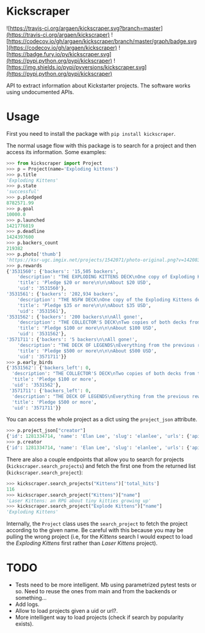 # Kickscraper

![https://travis-ci.org/argaen/kickscraper.svg?branch=master](https://travis-ci.org/argaen/kickscraper)
![https://codecov.io/gh/argaen/kickscraper/branch/master/graph/badge.svg](https://codecov.io/gh/argaen/kickscraper)
![https://badge.fury.io/py/kickscraper.svg](https://pypi.python.org/pypi/kickscraper)
![https://img.shields.io/pypi/pyversions/kickscraper.svg](https://pypi.python.org/pypi/kickscraper)

API to extract information about Kickstarter projects. The software works using undocumented APIs.




# Usage

First you need to install the package with `pip install kickscraper`.

The normal usage flow with this package is to search for a project and then access its information. Some examples:

```python
>>> from kickscraper import Project
>>> p = Project(name='Exploding kittens')
>>> p.title
'Exploding Kittens'
>>> p.state
'successful'
>>> p.pledged
8782571.99
>>> p.goal
10000.0
>>> p.launched
1421776819
>>> p.deadline
1424397600
>>> p.backers_count
219382
>>> p.photo['thumb']
'https://ksr-ugc.imgix.net/projects/1542071/photo-original.png?v=1420836802&w=40&h=30&fit=crop&auto=format&q=92&s=13dfdfc7e3b916eba80e19fdea09ebd9'
>>> p.rewards
{'3531560': {'backers': '15,505 backers',
    'description': "THE EXPLODING KITTENS DECK\nOne copy of Exploding Kittens. (Ages 7+)\n-To order multiple decks, just add $20 for each extra deck you'd like. (extra shipping charges may apply)\n\nLess",
    'title': 'Pledge $20 or more\n\n\nAbout $20 USD',
    'uid': '3531560'},
'3531561': {'backers': '202,934 backers',
    'description': "THE NSFW DECK\nOne copy of the Exploding Kittens deck PLUS one copy of the NSFW deck.  This is a deck of bonus cards that were too horrible/incredible to include in the kid friendly version.   (Ages 30+)\n-To order multiple pairs of decks, just add $35 for each extra pair of decks you'd like. (extra shipping charges may apply)\n\nLess",
    'title': 'Pledge $35 or more\n\n\nAbout $35 USD',
    'uid': '3531561'},
'3531562': {'backers': '200 backers\n\nAll gone!',
    'description': "THE COLLECTOR'S DECK\nTwo copies of both decks from the previous reward but one of each will be signed by the creators of the game.  (So you don't have to ruin the fancy signed decks with your filthy game playing hands.)\n\nLess",
    'title': 'Pledge $100 or more\n\n\nAbout $100 USD',
    'uid': '3531562'},
'3571711': {'backers': '5 backers\n\nAll gone!',
    'description': "THE DECK OF LEGENDS\nEverything from the previous reward PLUS each of the game creators will draw you a custom card. (We apologize in advance for Elan's drawing skills.)\n\nLess",
    'title': 'Pledge $500 or more\n\n\nAbout $500 USD',
    'uid': '3571711'}}
>>> p.early_birds
{'3531562': {'backers_left': 0,
  'description': "THE COLLECTOR'S DECK\nTwo copies of both decks from the previous reward but one of each will be signed by the creators of the game.  (So you don't have to ruin the fancy signed decks with your filthy game playing hands.)\n\nLess",
  'title': 'Pledge $100 or more',
  'uid': '3531562'},
 '3571711': {'backers_left': 0,
  'description': "THE DECK OF LEGENDS\nEverything from the previous reward PLUS each of the game creators will draw you a custom card. (We apologize in advance for Elan's drawing skills.)\n\nLess",
  'title': 'Pledge $500 or more',
  'uid': '3571711'}}
```

You can access the whole project as a dict using the `project_json` attribute.

```python
>>> p.project_json["creator"]
{'id': 1281334714, 'name': 'Elan Lee', 'slug': 'elanlee', 'urls': {'api': {'user': 'https://api.kickstarter.com/v1/users/1281334714?signature=1455539957.142a29e448e4410d7571985d81f89f7820387092'}, 'web': {'user': 'https://www.kickstarter.com/profile/elanlee'}}, 'avatar': {'small': 'https://ksr-ugc.imgix.net/avatars/195345/mmotel_elan_lee_05_on_white_0592-2.original.jpg?v=1419440819&w=80&h=80&fit=crop&auto=format&q=92&s=7a5f8ccef6aec840b071b227f0c8857f', 'medium': 'https://ksr-ugc.imgix.net/avatars/195345/mmotel_elan_lee_05_on_white_0592-2.original.jpg?v=1419440819&w=160&h=160&fit=crop&auto=format&q=92&s=b7f47cefe817c8e4d60e8fb6bc59312b', 'thumb': 'https://ksr-ugc.imgix.net/avatars/195345/mmotel_elan_lee_05_on_white_0592-2.original.jpg?v=1419440819&w=40&h=40&fit=crop&auto=format&q=92&s=fe45920ced0997320f5d5a60321fbde7'}}
>>> p.creator
{'id': 1281334714, 'name': 'Elan Lee', 'slug': 'elanlee', 'urls': {'api': {'user': 'https://api.kickstarter.com/v1/users/1281334714?signature=1455539957.142a29e448e4410d7571985d81f89f7820387092'}, 'web': {'user': 'https://www.kickstarter.com/profile/elanlee'}}, 'avatar': {'small': 'https://ksr-ugc.imgix.net/avatars/195345/mmotel_elan_lee_05_on_white_0592-2.original.jpg?v=1419440819&w=80&h=80&fit=crop&auto=format&q=92&s=7a5f8ccef6aec840b071b227f0c8857f', 'medium': 'https://ksr-ugc.imgix.net/avatars/195345/mmotel_elan_lee_05_on_white_0592-2.original.jpg?v=1419440819&w=160&h=160&fit=crop&auto=format&q=92&s=b7f47cefe817c8e4d60e8fb6bc59312b', 'thumb': 'https://ksr-ugc.imgix.net/avatars/195345/mmotel_elan_lee_05_on_white_0592-2.original.jpg?v=1419440819&w=40&h=40&fit=crop&auto=format&q=92&s=fe45920ced0997320f5d5a60321fbde7'}}
```

There are also a couple endpoints that allow you to search for projects (`kickscraper.search_projects`) and fetch the first one from the returned list (`kickscraper.search_project`):

```python
>>> kickscraper.search_projects("Kittens")['total_hits']
116
>>> kickscraper.search_project("Kittens")["name"]
'Laser Kittens: an RPG about tiny kitties growing up'
>>> kickscraper.search_project("Explode Kittens")["name"]
'Exploding Kittens'
```

Internally, the `Project` class uses the `search_project` to fetch the project according to the given name. Be careful with this because you may be pulling the wrong project (i.e, for the _Kittens_ search I would expect to load the _Exploding Kittens_ first rather than _Laser Kittens_ project).

# TODO

- Tests need to be more intelligent. Mb using parametrized pytest tests or so. Need to
  reuse the ones from main and from the backends or something...
- Add logs.
- Allow to load projects given a uid or url?.
- More intelligent way to load projects (check if search by popularity exists).
